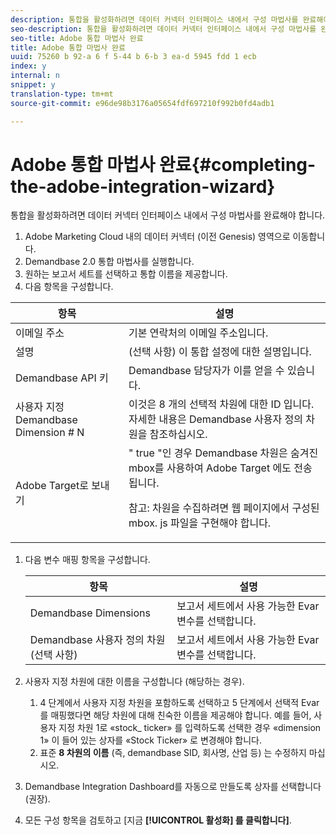 ```yaml
---
description: 통합을 활성화하려면 데이터 커넥터 인터페이스 내에서 구성 마법사를 완료해야 합니다.
seo-description: 통합을 활성화하려면 데이터 커넥터 인터페이스 내에서 구성 마법사를 완료해야 합니다.
seo-title: Adobe 통합 마법사 완료
title: Adobe 통합 마법사 완료
uuid: 75260 b 92-a 6 f 5-44 b 6-b 3 ea-d 5945 fdd 1 ecb
index: y
internal: n
snippet: y
translation-type: tm+mt
source-git-commit: e96de98b3176a05654fdf697210f992b0fd4adb1

---
```



# Adobe 통합 마법사 완료{#completing-the-adobe-integration-wizard}

통합을 활성화하려면 데이터 커넥터 인터페이스 내에서 구성 마법사를 완료해야 합니다.

1. Adobe Marketing Cloud 내의 데이터 커넥터 (이전 Genesis) 영역으로 이동합니다.
1. Demandbase 2.0 통합 마법사를 실행합니다.
1. 원하는 보고서 세트를 선택하고 통합 이름을 제공합니다.
1. 다음 항목을 구성합니다.

<table id="table_8D60DC7C48C144DC9934749E7F9F65FF"> 
 <thead> 
  <tr> 
   <th colname="col1" class="entry"> 항목 </th> 
   <th colname="col2" class="entry"> 설명 </th> 
  </tr>
 </thead>
 <tbody> 
  <tr> 
   <td colname="col1"> 이메일 주소 </td> 
   <td colname="col2"> 기본 연락처의 이메일 주소입니다. </td> 
  </tr> 
  <tr> 
   <td colname="col1"> 설명 </td> 
   <td colname="col2"> (선택 사항) 이 통합 설정에 대한 설명입니다. </td> 
  </tr> 
  <tr> 
   <td colname="col1"> Demandbase API 키 </td> 
   <td colname="col2"> Demandbase 담당자가 이를 얻을 수 있습니다. </td> 
  </tr> 
  <tr> 
   <td colname="col1"> 사용자 지정 Demandbase Dimension # N </td> 
   <td colname="col2"> 이것은 8 개의 선택적 차원에 대한 ID 입니다. 자세한 내용은 Demandbase 사용자 정의 차원을 참조하십시오. </td> 
  </tr> 
  <tr> 
   <td colname="col1"> Adobe Target로 보내기 </td> 
   <td colname="col2">" true "인 경우 Demandbase 차원은 숨겨진 mbox를 사용하여 Adobe Target 에도 전송됩니다. <p>참고: 차원을 수집하려면 웹 페이지에서 구성된 mbox. js 파일을 구현해야 합니다. </p> </td> 
  </tr> 
 </tbody> 
</table>

1. 다음 변수 매핑 항목을 구성합니다.

   | 항목 | 설명 |
   |---|---|
   | Demandbase Dimensions | 보고서 세트에서 사용 가능한 Evar 변수를 선택합니다. |
   | Demandbase 사용자 정의 차원 (선택 사항) | 보고서 세트에서 사용 가능한 Evar 변수를 선택합니다. |

1. 사용자 지정 차원에 대한 이름을 구성합니다 (해당하는 경우).

   1. 4 단계에서 사용자 지정 차원을 포함하도록 선택하고 5 단계에서 선택적 Evar를 매핑했다면 해당 차원에 대해 친숙한 이름을 제공해야 합니다. 예를 들어, 사용자 지정 차원 1로 «stock_ ticker» 를 입력하도록 선택한 경우 «dimension 1» 이 들어 있는 상자를 «Stock Ticker» 로 변경해야 합니다.
   1. 표준 **8 차원의 이름** (즉, demandbase SID, 회사명, 산업 등) 는 수정하지 마십시오.

1. Demandbase Integration Dashboard를 자동으로 만들도록 상자를 선택합니다 (권장).
1. 모든 구성 항목을 검토하고 [지금 **[!UICONTROL 활성화] 를 클릭합니다]**.


